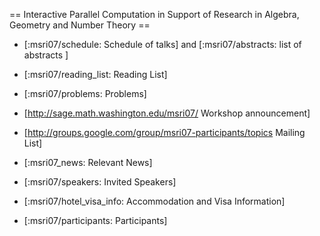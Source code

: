 == Interactive Parallel Computation in Support of Research in Algebra, Geometry and Number Theory ==


   * [:msri07/schedule: Schedule of talks] and [:msri07/abstracts: list of abstracts ]

   * [:msri07/reading_list: Reading List]

   * [:msri07/problems: Problems]

   * [http://sage.math.washington.edu/msri07/ Workshop announcement]

   * [http://groups.google.com/group/msri07-participants/topics Mailing List]

   * [:msri07_news: Relevant News]

   * [:msri07/speakers: Invited Speakers]

   * [:msri07/hotel_visa_info: Accommodation and Visa Information]

   * [:msri07/participants: Participants]
